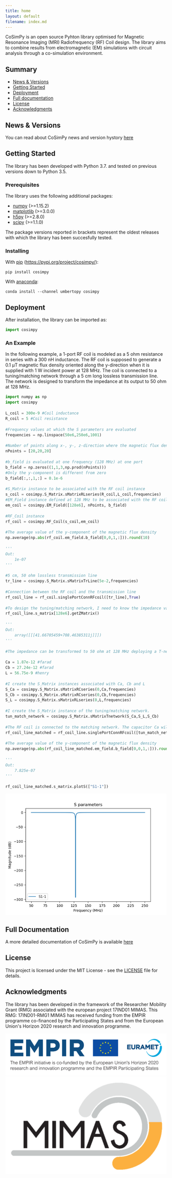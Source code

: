 ```yaml
---
title: home
layout: default
filename: index.md
--- 
```


CoSimPy is an open source Pyhton library optimised for Magnetic Resonance Imaging (MRI) Radiofrequency (RF) Coil design. The library aims to combine results from electromagnetic (EM) simulations with circuit analysis through a co-simulation environment.<br>


## Summary

  - [News & Versions](#news-versions)
  - [Getting Started](#getting-started)
  - [Deployment](#deployment)
  - [Full documentation](#full-documentation)
  - [License](#license)
  - [Acknowledgments](#acknowledgments)

## News & Versions

You can read about CoSimPy news and version hystory [here](./News&Versions.md)

## Getting Started

The library has been developed with Python 3.7. and tested on previous versions down to Python 3.5.

### Prerequisites

The library uses the following additional packages:

- [numpy](https://numpy.org/) (>=1.15.2)
- [matplotlib](https://matplotlib.org/) (>=3.0.0)
- [h5py](https://www.h5py.org/) (>=2.8.0)
- [scipy](https://www.scipy.org/) (>=1.1.0)

The package versions reported in brackets represent the oldest releases with which the library has been succesfully tested.

### Installing

With [pip](https://pypi.org/project/pip/) (https://pypi.org/project/cosimpy/):
```
pip install cosimpy
```

With [anaconda](https://www.anaconda.com/products/individual):
```
conda install --channel umbertopy cosimpy
```

## Deployment

After installation, the library can be imported as:

```python
import cosimpy
```

### An Example

In the following example, a 1-port RF coil is modeled as a 5 ohm resistance in series with a 300 nH inductance. The RF coil is supposed to generate a 0.1 &mu;T magnetic flux density oriented along the y-direction when it is supplied with 1 W incident power at 128 MHz. The coil is connected to a tuning/matching network through a 5 cm long lossless transmission line. The network is designed to transform the impedance at its output to 50 ohm at 128 MHz. 

```python
import numpy as np
import cosimpy

L_coil = 300e-9 #Coil inductance
R_coil = 5 #Coil resistance

#Frequency values at which the S parameters are evaluated
frequencies = np.linspace(50e6,250e6,1001)

#Number of points along x-, y-, z-direction where the magnetic flux density is evaluated
nPoints = [20,20,20] 

#b_field is evaluated at one frequency (128 MHz) at one port
b_field = np.zeros((1,1,3,np.prod(nPoints)))
#Only the y-component is different from zero 
b_field[:,:,1,:] = 0.1e-6 

#S_Matrix instance to be associated with the RF coil instance
s_coil = cosimpy.S_Matrix.sMatrixRLseries(R_coil,L_coil,frequencies) 
#EM_Field instance defined at 128 MHz to be associated with the RF coil instance
em_coil = cosimpy.EM_Field([128e6], nPoints, b_field)

#RF_Coil instance
rf_coil = cosimpy.RF_Coil(s_coil,em_coil) 

#The average value of the y-component of the magnetic flux density
np.average(np.abs(rf_coil.em_field.b_field[0,0,1,:])).round(10)

'''
Out:
    1e-07
'''

#5 cm, 50 ohm lossless transmission line
tr_line = cosimpy.S_Matrix.sMatrixTrLine(5e-2,frequencies) 

#Connection between the RF coil and the transmission line
rf_coil_line = rf_coil.singlePortConnRFcoil([tr_line],True) 

#To design the tuning/matching network, I need to know the impedance value at 128 MHz
rf_coil_line.s_matrix[128e6].getZMatrix()

'''
Out:
    array([[[41.66705459+708.46385311j]]])
'''

#The impedance can be transformed to 50 ohm at 128 MHz deploying a T-network made of two capacitors and one inductor with the following values:

Ca = 1.87e-12 #farad
Cb = 27.24e-12 #farad
L = 56.75e-9 #henry

#I create the S_Matrix instances associated with Ca, Cb and L
S_Ca = cosimpy.S_Matrix.sMatrixRCseries(0,Ca,frequencies)
S_Cb = cosimpy.S_Matrix.sMatrixRCseries(0,Cb,frequencies)
S_L = cosimpy.S_Matrix.sMatrixRLseries(0,L,frequencies)

#I create the S_Matrix instance of the tuning/matching network. 
tun_match_network = cosimpy.S_Matrix.sMatrixTnetwork(S_Ca,S_L,S_Cb)

#The RF coil is connected to the matching network. The capacitor Ca will be in series with the transmission line
rf_coil_line_matched = rf_coil_line.singlePortConnRFcoil([tun_match_network], True) 

#The average value of the y-component of the magnetic flux density
np.average(np.abs(rf_coil_line_matched.em_field.b_field[0,0,1,:])).round(10)

'''
Out:
    7.825e-07
'''

rf_coil_line_matched.s_matrix.plotS(["S1-1"])
```
![](https://github.com/umbertozanovello/CoSimPy/blob/main/docs/images/example_S.png?raw=true)

## Full Documentation

A more detailed documentation of CoSimPy is available [here](https://github.com/umbertozanovello/CoSimPy/blob/main/docs/Documentation.md)

## License

This project is licensed under the MIT
License - see the [LICENSE](LICENSE) file for
details.


## Acknowledgments

The library has been developed in the framework of the Researcher Mobility Grant (RMG) associated with the european project 17IND01 MIMAS. This RMG: 17IND01-RMG1 MIMAS has received funding from the EMPIR programme co-financed by the Participating States and from the European Union's Horizon 2020 research and innovation programme.

[![](https://github.com/umbertozanovello/CoSimPy/blob/main/docs/images/EMPIR_logo.jpg?raw=true)](https://www.euramet.org/research-innovation/research-empir/)
[![](https://github.com/umbertozanovello/CoSimPy/blob/main/docs/images/MIMAS_logo.png?raw=true)](https://www.ptb.de/mimas/home/)
